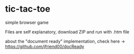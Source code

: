 # tic-tac-toe
simple browser game 

Files are self explanatory, download ZIP and run with .htm file

about the "document ready" implementation, check here -> https://github.com/jfriend00/docReady 
